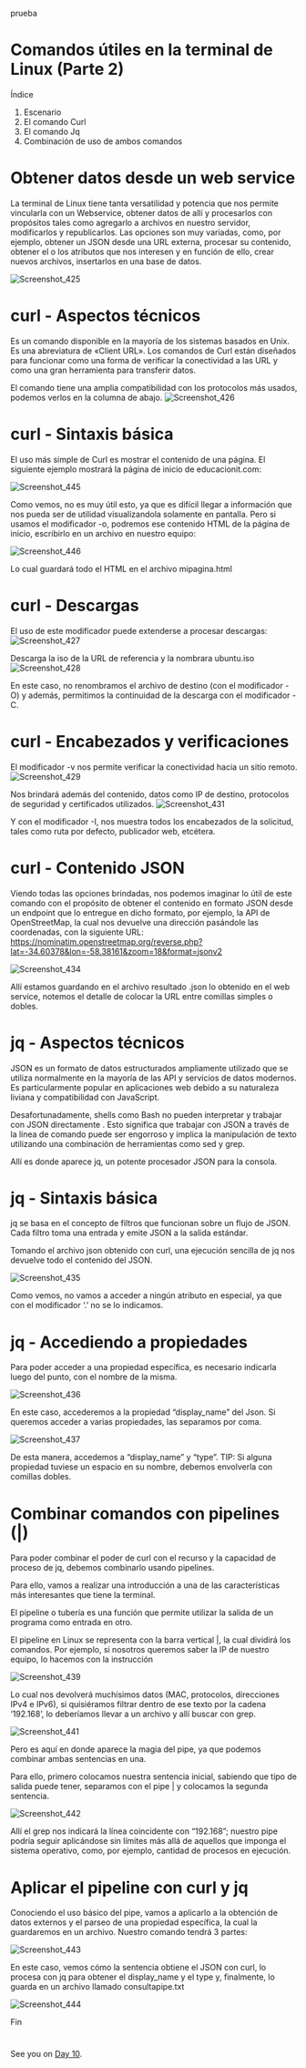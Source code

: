 
prueba
# Comandos útiles en la terminal de Linux (Parte 2)

Índice

1. Escenario
2. El comando Curl
3. El comando Jq
4. Combinación de uso de ambos comandos

#

# Obtener datos desde un web service

La terminal de Linux tiene tanta versatilidad y potencia que nos permite vincularla con un Webservice, obtener datos de allí y procesarlos con propósitos tales como agregarlo a archivos en nuestro servidor, modificarlos y republicarlos.
Las opciones son muy variadas, como, por ejemplo, obtener un JSON desde una URL externa, procesar su contenido, obtener el o los atributos que nos interesen y en función de ello, crear nuevos archivos, insertarlos en una base de datos.


![Screenshot_425](https://user-images.githubusercontent.com/96561825/170134850-398076fd-1eb6-434b-b015-c619068b4af2.png)

#
#

# curl - Aspectos técnicos
Es un comando disponible en la mayoría de los sistemas basados ​en Unix. Es una abreviatura de «Client URL». Los comandos de Curl están diseñados para funcionar como una forma de verificar la conectividad a las URL y como una gran herramienta para transferir datos. 

El comando tiene una amplia compatibilidad con los protocolos más usados, podemos verlos en la columna de abajo.
![Screenshot_426](https://user-images.githubusercontent.com/96561825/170135030-81b7fe08-5052-4dd9-9edf-3a17f7aebb9a.png)

#
#
# curl - Sintaxis básica

El uso más simple de Curl es mostrar el contenido de una página. El siguiente ejemplo mostrará la página de inicio de educacionit.com:

![Screenshot_445](https://user-images.githubusercontent.com/96561825/170147237-1c658e40-6f18-4ac7-b9dd-4c22da28c61f.png)

Como vemos, no es muy útil esto, ya que es difícil llegar a información que nos pueda ser de utilidad visualizandola solamente en pantalla. Pero si usamos el modificador -o, podremos ese contenido HTML de la página de inicio, escribirlo en un archivo en nuestro equipo:

![Screenshot_446](https://user-images.githubusercontent.com/96561825/170147245-658b7d35-b3a9-4c90-a39d-6f6e0619c88e.png)

Lo cual guardará todo el HTML en el archivo mipagina.html

#
#

# curl - Descargas
El uso de este modificador puede extenderse a procesar descargas:
![Screenshot_427](https://user-images.githubusercontent.com/96561825/170145409-dae984d4-58b1-46d4-9397-c320fbdb8327.png)

Descarga la iso de la URL de referencia y la nombrara ubuntu.iso
![Screenshot_428](https://user-images.githubusercontent.com/96561825/170145419-df3722e0-da62-41ff-934d-c8a6c2894d33.png)

En este caso, no renombramos el archivo de destino (con el modificador -O) y además, permitimos la continuidad de la descarga con el modificador -C.
#
#
# curl - Encabezados y verificaciones

El modificador -v nos permite verificar la conectividad hacia un sitio remoto.
![Screenshot_429](https://user-images.githubusercontent.com/96561825/170145555-12eafeda-c60c-48a7-b242-6cecbbfd9ccf.png)

Nos brindará además del contenido, datos como IP de destino, protocolos de seguridad y certificados utilizados.
![Screenshot_431](https://user-images.githubusercontent.com/96561825/170145566-8636dbd3-d5ee-46e4-94f4-a6f1f7a9bef0.png)

Y con el modificador -I, nos muestra todos los encabezados de la solicitud, tales como ruta por defecto, publicador web, etcétera.
#
#
# curl - Contenido JSON

Viendo todas las opciones brindadas, nos podemos imaginar lo útil de este comando con el propósito de obtener el contenido en formato JSON desde un endpoint que lo entregue en dicho formato, por ejemplo, la API de OpenStreetMap, la cual nos devuelve una dirección pasándole las coordenadas, con la siguiente URL: https://nominatim.openstreetmap.org/reverse.php?lat=-34.60378&lon=-58.38161&zoom=18&format=jsonv2

![Screenshot_434](https://user-images.githubusercontent.com/96561825/170145694-17fc801a-6d8e-4bed-a43c-5643beabdb39.png)


Allí estamos guardando en el archivo resultado .json lo obtenido en el web service, notemos el detalle de colocar la URL entre comillas simples o dobles.
#
#
# jq - Aspectos técnicos

JSON es un formato de datos estructurados ampliamente utilizado que se utiliza normalmente en la mayoría de las API y servicios de datos modernos. Es
particularmente popular en aplicaciones web debido a su naturaleza liviana y compatibilidad con JavaScript.

Desafortunadamente, shells como Bash no pueden interpretar y trabajar con JSON directamente . Esto significa que trabajar con JSON a través de la línea de comando puede ser engorroso y implica la manipulación de texto utilizando una combinación de herramientas como sed y grep.

Allí es donde aparece jq, un potente procesador JSON para la consola.
#
#
# jq - Sintaxis básica

jq se basa en el concepto de filtros que funcionan sobre un flujo de JSON. Cada filtro toma una entrada y emite JSON a la salida estándar.

Tomando el archivo json obtenido con curl, una ejecución sencilla de jq nos devuelve todo el contenido del JSON.

![Screenshot_435](https://user-images.githubusercontent.com/96561825/170146015-09b2f38f-ef49-4a66-b534-6be31ba730fd.png)

Como vemos, no vamos a acceder a ningún atributo en especial, ya que con el modificador ‘.’ no se lo indicamos.
#
#
# jq - Accediendo a propiedades

Para poder acceder a una propiedad específica, es necesario indicarla luego del punto, con el nombre de la misma.

![Screenshot_436](https://user-images.githubusercontent.com/96561825/170146149-f3943ba3-8296-4a50-b2ab-6c83aac030a0.png)

En este caso, accederemos a la propiedad “display_name” del Json. Si queremos acceder a varias propiedades, las separamos por coma.

![Screenshot_437](https://user-images.githubusercontent.com/96561825/170146158-c81fd6d1-e6b7-4193-8d90-a70ed43780f1.png)

De esta manera, accedemos a “display_name” y “type”.
TIP: Si alguna propiedad tuviese un espacio en su nombre, debemos envolverla con comillas dobles.
#
#
# Combinar comandos con pipelines (|)

Para poder combinar el poder de curl con el recurso y la capacidad de proceso de jq, debemos combinarlo usando pipelines.

Para ello, vamos a realizar una introducción a una de las características más interesantes que tiene la terminal.

El pipeline o tubería es una función que permite utilizar la salida de un programa como entrada en otro.

El pipeline en Linux se representa con la barra vertical |, la cual dividirá los comandos. Por ejemplo, si nosotros queremos saber la IP de nuestro equipo, lo hacemos con la instrucción

![Screenshot_439](https://user-images.githubusercontent.com/96561825/170146353-9f4c87ee-0857-4f25-9ad9-cb133a423996.png)

Lo cual nos devolverá muchísimos datos (MAC, protocolos, direcciones IPv4 e IPv6), si quisiéramos filtrar dentro de ese texto por la cadena ‘192.168’, lo deberíamos llevar a un archivo y allí buscar con grep.

![Screenshot_441](https://user-images.githubusercontent.com/96561825/170146360-a7133dd5-4898-4dfd-bea9-74961833f4a4.png)

Pero es aquí en donde aparece la magia del pipe, ya que podemos combinar ambas sentencias en una.

Para ello, primero colocamos nuestra sentencia inicial, sabiendo que tipo de salida puede tener, separamos con el pipe | y colocamos la segunda sentencia.

![Screenshot_442](https://user-images.githubusercontent.com/96561825/170146452-7a76052e-cfcb-4c3c-9fbd-120f13ea51d3.png)

Allí el grep nos indicará la línea coincidente con “192.168”; nuestro pipe podría seguir aplicándose sin límites más allá de aquellos que imponga el sistema operativo, como, por ejemplo, cantidad de procesos en ejecución.
#
#
# Aplicar el pipeline con curl y jq

Conociendo el uso básico del pipe, vamos a aplicarlo a la obtención de datos externos y el parseo de una propiedad específica, la cual la guardaremos en un archivo. Nuestro comando tendrá 3 partes:

![Screenshot_443](https://user-images.githubusercontent.com/96561825/170146532-c2c22684-a642-4658-9b3f-9aaf16946dbc.png)

En este caso, vemos cómo la sentencia obtiene el JSON con curl, lo procesa con jq para obtener el display_name y el type y, finalmente, lo guarda en un archivo llamado consultapipe.txt

![Screenshot_444](https://user-images.githubusercontent.com/96561825/170146630-af88967d-b36b-4323-8715-9a93768236b0.png)

Fin

#
#
#
#
#


See you on [Day 10](day10.md).
